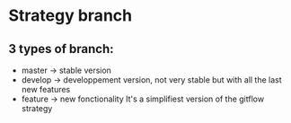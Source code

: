 # Strategy branch
## 3 types of branch:
  * master  → stable version 
  * develop → developpement version, not very stable but with all the last new features 
  * feature → new fonctionality
It's a simplifiest version of the gitflow strategy
